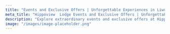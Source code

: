 ```yaml
---
title: "Events and Exclusive Offers | Unforgettable Experiences in Liwonde, Malawi"
meta_title: "Hippoview  Lodge Events and Exclusive Offers | Unforgettable Experiences in Liwonde, Malawi"
description: "Explore extraordinary events and exclusive offers at Hippoview  Lodge in Liwonde, Malawi. From special occasions to limited-time promotions, discover opportunities for unforgettable experiences by the shores of Shire River. Stay updated on our latest offerings and make every visit to our Lodge a celebration of luxury and hospitality."
image: "/images/image-placeholder.png"
---
```

